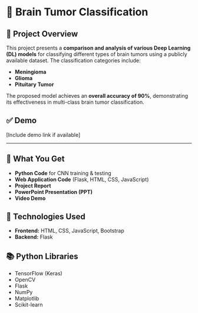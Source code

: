 # 🏥 Brain Tumor Classification

## 📌 Project Overview  
This project presents a **comparison and analysis of various Deep Learning (DL) models** for classifying different types of brain tumors using a publicly available dataset. The classification categories include:  
- **Meningioma**  
- **Glioma**  
- **Pituitary Tumor**  

The proposed model achieves an **overall accuracy of 90%**, demonstrating its effectiveness in multi-class brain tumor classification.

## ✅ Demo  
[Include demo link if available]

---

## 📑 What You Get  
- **Python Code** for CNN training & testing  
- **Web Application Code** (Flask, HTML, CSS, JavaScript)  
- **Project Report**  
- **PowerPoint Presentation (PPT)**  
- **Video Demo**  

## 🧠 Technologies Used  
- **Frontend:** HTML, CSS, JavaScript, Bootstrap  
- **Backend:** Flask  

## 📚 Python Libraries  
- TensorFlow (Keras)  
- OpenCV  
- Flask  
- NumPy  
- Matplotlib  
- Scikit-learn  
